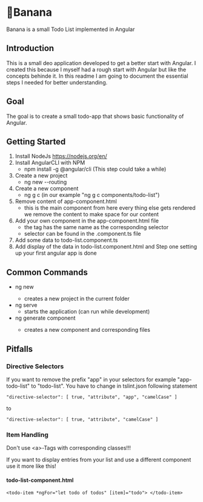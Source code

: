 # 🍌Banana
Banana is a small Todo List implemented in Angular


## Introduction
This is a small deo application developed to get a better start with Angular. I created this because I myself had a rough start with Angular but like the concepts behinde it. In this readme I am going to document the essential steps I needed for better understanding.

## Goal
The goal is to create a small todo-app that shows basic functionality of Angular.

## Getting Started
1. Install NodeJs https://nodejs.org/en/
2. Install AngularCLI with NPM
    - npm install -g @angular/cli (This step could take a while)
3. Create a new project
    - ng new <Projectname> --routing
4. Create a new component
    - ng g c <Componentname> (in our example "ng g c components/todo-list")
5. Remove content of app-component.html
    - this is the main component from here every thing else gets rendered we remove the content to make space for our content
6. Add your own component in the app-component.html file
    - the tag has the same name as the corresponding selector
    - selector can be found in the <componentname>.component.ts file
7. Add some data to todo-list.component.ts
8. Add display of the data in todo-list.component.html and Step one setting up your first angular app is done

## Common Commands
- ng new <Projectname>
    - creates a new project in the current folder
- ng serve
    - starts the application (can run while development)
- ng generate component <componentname>
    - creates a new component and corresponding files

## Pitfalls

### Directive Selectors

If you want to remove the prefix "app" in your selectors for example "app-todo-list" to "todo-list". You have to change in tslint.json following statement 

`"directive-selector": [
      true,
      "attribute",
      "app",
      "camelCase"
    ]`

to 

`"directive-selector": [
      true,
      "attribute",
      "camelCase"
    ]`

### Item Handling

Don't use \<a>-Tags with corresponding classes!!!

If you want to display entries from your list and use a different component use it more like this!

#### todo-list-component.html

`<todo-item *ngFor="let todo of todos" [item]="todo">
 </todo-item>`